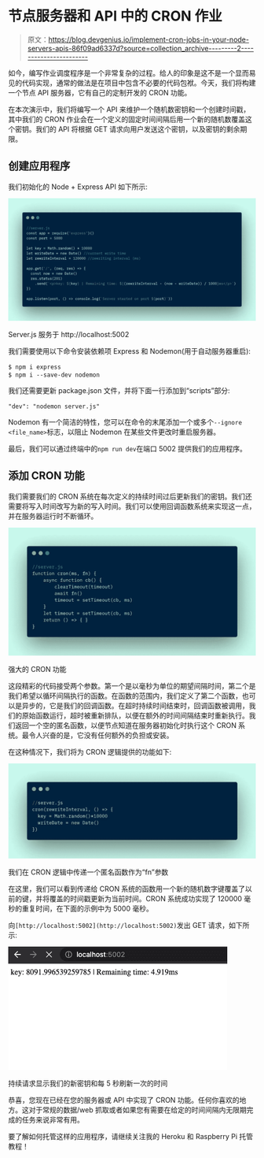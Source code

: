 # 节点服务器和 API 中的 CRON 作业

> 原文：<https://blog.devgenius.io/implement-cron-jobs-in-your-node-servers-apis-86f09ad6337d?source=collection_archive---------2----------------------->

如今，编写作业调度程序是一个非常复杂的过程。给人的印象是这不是一个显而易见的代码实现，通常的做法是在项目中包含不必要的代码包袱。今天，我们将构建一个节点 API 服务器，它有自己的定制开发的 CRON 功能。

在本次演示中，我们将编写一个 API 来维护一个随机数密钥和一个创建时间戳，其中我们的 CRON 作业会在一个定义的固定时间间隔后用一个新的随机数覆盖这个密钥。我们的 API 将根据 GET 请求向用户发送这个密钥，以及密钥的剩余期限。

## 创建应用程序

我们初始化的 Node + Express API 如下所示:

![](img/e3097e8427528acb5a85acd17881c54a.png)

Server.js 服务于 http://localhost:5002

我们需要使用以下命令安装依赖项 Express 和 Nodemon(用于自动服务器重启):

```
$ npm i express
$ npm i --save-dev nodemon
```

我们还需要更新 package.json 文件，并将下面一行添加到“scripts”部分:

```
"dev": "nodemon server.js"
```

Nodemon 有一个简洁的特性，您可以在命令的末尾添加一个或多个`--ignore <file_name>`标志，以阻止 Nodemon 在某些文件更改时重启服务器。

最后，我们可以通过终端中的`npm run dev`在端口 5002 提供我们的应用程序。

## 添加 CRON 功能

我们需要我们的 CRON 系统在每次定义的持续时间过后更新我们的密钥。我们还需要将写入时间改写为新的写入时间。我们可以使用回调函数系统来实现这一点，并在服务器运行时不断循环。

![](img/e876ad38d11e6a0b655cb22131c0d7bf.png)

强大的 CRON 功能

这段精彩的代码接受两个参数。第一个是以毫秒为单位的期望间隔时间，第二个是我们希望以循环间隔执行的函数。在函数的范围内，我们定义了第二个函数，也可以是异步的，它是我们的回调函数。在超时持续时间结束时，回调函数被调用，我们的原始函数运行，超时被重新排队，以便在额外的时间间隔结束时重新执行。我们返回一个空的匿名函数，以便节点知道在服务器初始化时执行这个 CRON 系统。最令人兴奋的是，它没有任何额外的负担或安装。

在这种情况下，我们将为 CRON 逻辑提供的功能如下:

![](img/bf31206cac7e77f02482216a6b7704c6.png)

我们在 CRON 逻辑中传递一个匿名函数作为“fn”参数

在这里，我们可以看到传递给 CRON 系统的函数用一个新的随机数字键覆盖了以前的键，并将覆盖的时间戳更新为当前时间。CRON 系统成功实现了 120000 毫秒的重复时间，在下面的示例中为 5000 毫秒。

向`[http://localhost:5002](http://localhost:5002)`发出 GET 请求，如下所示:

![](img/a7e584e2bec878c6f868d3030e4d8afa.png)

持续请求显示我们的新密钥和每 5 秒刷新一次的时间

恭喜，您现在已经在您的服务器或 API 中实现了 CRON 功能。任何你喜欢的地方。这对于常规的数据/web 抓取或者如果您有需要在给定的时间间隔内无限期完成的任务来说非常有用。

要了解如何托管这样的应用程序，请继续关注我的 Heroku 和 Raspberry Pi 托管教程！